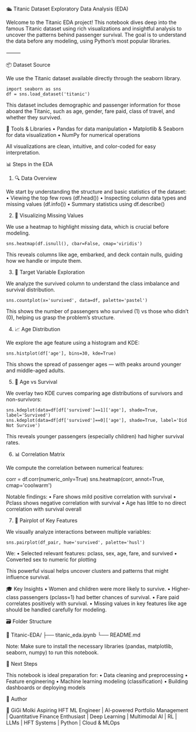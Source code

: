 🛳️ Titanic Dataset Exploratory Data Analysis (EDA)

Welcome to the Titanic EDA project! This notebook dives deep into the famous Titanic dataset using rich visualizations and insightful analysis to uncover the patterns behind passenger survival. The goal is to understand the data before any modeling, using Python’s most popular libraries.

⸻

📦 Dataset Source

We use the Titanic dataset available directly through the seaborn library.

    import seaborn as sns
    df = sns.load_dataset('titanic')



This dataset includes demographic and passenger information for those aboard the Titanic, such as age, gender, fare paid, class of travel, and whether they survived.

🧰 Tools & Libraries
	•	Pandas for data manipulation
	•	Matplotlib & Seaborn for data visualization
	•	NumPy for numerical operations

All visualizations are clean, intuitive, and color-coded for easy interpretation.

📊 Steps in the EDA

1. 🔍 Data Overview

We start by understanding the structure and basic statistics of the dataset:
	•	Viewing the top few rows (df.head())
	•	Inspecting column data types and missing values (df.info())
	•	Summary statistics using df.describe()

2. 🧱 Visualizing Missing Values

We use a heatmap to highlight missing data, which is crucial before modeling.

    sns.heatmap(df.isnull(), cbar=False, cmap='viridis')

This reveals columns like age, embarked, and deck contain nulls, guiding how we handle or impute them.

3. 📌 Target Variable Exploration

We analyze the survived column to understand the class imbalance and survival distribution.

    sns.countplot(x='survived', data=df, palette='pastel')

This shows the number of passengers who survived (1) vs those who didn’t (0), helping us grasp the problem’s structure.

4. 📈 Age Distribution

We explore the age feature using a histogram and KDE:

    sns.histplot(df['age'], bins=30, kde=True)

This shows the spread of passenger ages — with peaks around younger and middle-aged adults.

5. 🎯 Age vs Survival

We overlay two KDE curves comparing age distributions of survivors and non-survivors:

    sns.kdeplot(data=df[df['survived']==1]['age'], shade=True, label='Survived')
    sns.kdeplot(data=df[df['survived']==0]['age'], shade=True, label='Did Not Survive')

This reveals younger passengers (especially children) had higher survival rates.

6. 📊 Correlation Matrix

We compute the correlation between numerical features:

corr = df.corr(numeric_only=True)
sns.heatmap(corr, annot=True, cmap='coolwarm')

Notable findings:
	•	Fare shows mild positive correlation with survival
	•	Pclass shows negative correlation with survival
	•	Age has little to no direct correlation with survival overall


7. 🔁 Pairplot of Key Features

We visually analyze interactions between multiple variables:

    sns.pairplot(df_pair, hue='survived', palette='husl')

We:
	•	Selected relevant features: pclass, sex, age, fare, and survived
	•	Converted sex to numeric for plotting

This powerful visual helps uncover clusters and patterns that might influence survival.


🎓 Key Insights
	•	Women and children were more likely to survive.
	•	Higher-class passengers (pclass=1) had better chances of survival.
	•	Fare paid correlates positively with survival.
	•	Missing values in key features like age should be handled carefully for modeling.


🗃️ Folder Structure

📂 Titanic-EDA/
├── titanic_eda.ipynb
└── README.md

Note: Make sure to install the necessary libraries (pandas, matplotlib, seaborn, numpy) to run this notebook.

🚀 Next Steps

This notebook is ideal preparation for:
	•	Data cleaning and preprocessing
	•	Feature engineering
	•	Machine learning modeling (classification)
	•	Building dashboards or deploying models

🧠 Author

👤 GiGi Molki
Aspiring HFT ML Engineer | AI-powered Portfolio Management | Quantitative Finance Enthusiast | Deep Learning | Multimodal AI | RL | LLMs | HFT Systems | Python | Cloud & MLOps


